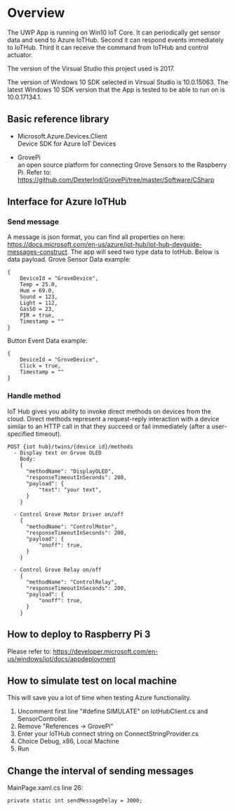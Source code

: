 
# Overview
The UWP App is running on Win10 IoT Core. It can periodically get sensor data and send to Azure IoTHub. Second it can respond events immediately to IoTHub. Third it can receive the command from IoTHub and control actuator.

The version of the Virsual Studio this project used is 2017.

The version of  Windows 10 SDK selected in Virsual Studio is 10.0.15063. The latest Windows 10 SDK version  that the App is tested to be able to run on is 10.0.17134.1.

## Basic reference library
- Microsoft.Azure.Devices.Client   
  Device SDK for Azure IoT Devices
  
- GrovePi   
  an open source platform for connecting Grove Sensors to the Raspberry Pi. 
  Refer to: https://github.com/DexterInd/GrovePi/tree/master/Software/CSharp
  
## Interface for Azure IoTHub
### Send message
A message is json format, you can find all properties on here:
https://docs.microsoft.com/en-us/azure/iot-hub/iot-hub-devguide-messages-construct.
The app will seed two type data to IotHub. Below is data payload.
Grove Sensor Data example:
```
{
    DeviceId = "GroveDevice",
    Temp = 25.0,
    Hum = 69.0,
    Sound = 123,
    Light = 112,
    GasSO = 23,
    PIR = true,
    Timestamp = ""
}
```

Button Event Data example:
```
{
    DeviceId = "GroveDevice",
    Click = true,
    Timestamp = ""
}
```
### Handle method
IoT Hub gives you ability to invoke direct methods on devices from the cloud. Direct methods represent a request-reply interaction with a device similar to an HTTP call in that they succeed or fail immediately (after a user-specified timeout).
```
POST {iot hub}/twins/{device id}/methods
  - Display text on Grvoe OLED
    Body:
    {
      "methodName": "DisplayOLED",
      "responseTimeoutInSeconds": 200,
      "payload": {
          "text": "your text",
      }
    }
    
  - Control Grove Motor Driver on/off
    {
      "methodName": "ControlMotor",
      "responseTimeoutInSeconds": 200,
      "payload": {
          "onoff": true,
      }
    }
  
  - Control Grove Relay on/off
    {
      "methodName": "ControlRelay",
      "responseTimeoutInSeconds": 200,
      "payload": {
          "onoff": true,
      }
    }
```
## How to deploy to Raspberry Pi 3
Please refer to: https://developer.microsoft.com/en-us/windows/iot/docs/appdeployment

## How to simulate test on local machine
This will save you a lot of time when testing Azure functionality.
1. Uncomment first line "#define SIMULATE" on IotHubClient.cs and SensorController.
2. Remove "References -> GrovePi"
3. Enter your IoTHub connect string on ConnectStringProvider.cs
3. Choice Debug, x86, Local Machine
4. Run

## Change the interval of sending messages
MainPage.xaml.cs line 26:
```
private static int sendMessageDelay = 3000;
```
